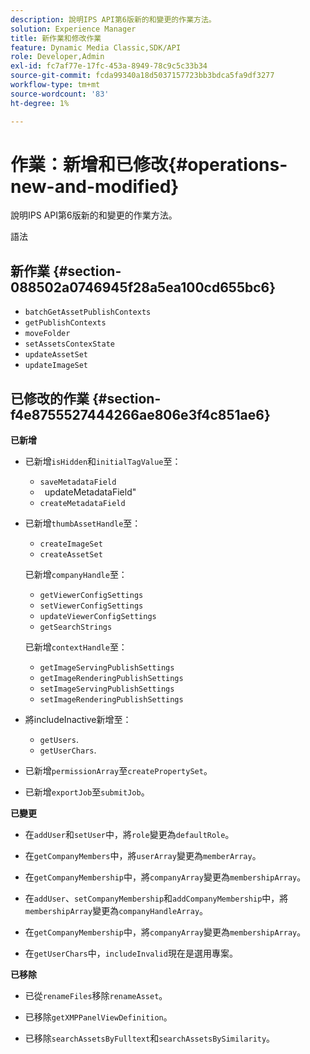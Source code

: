 ```yaml
---
description: 說明IPS API第6版新的和變更的作業方法。
solution: Experience Manager
title: 新作業和修改作業
feature: Dynamic Media Classic,SDK/API
role: Developer,Admin
exl-id: fc7af77e-17fc-453a-8949-78c9c5c33b34
source-git-commit: fcda99340a18d5037157723bb3bdca5fa9df3277
workflow-type: tm+mt
source-wordcount: '83'
ht-degree: 1%

---
```


# 作業：新增和已修改{#operations-new-and-modified}

說明IPS API第6版新的和變更的作業方法。

語法

## 新作業 {#section-088502a0746945f28a5ea100cd655bc6}

* `batchGetAssetPublishContexts`
* `getPublishContexts`
* `moveFolder`
* `setAssetsContexState`
* `updateAssetSet`
* `updateImageSet`

## 已修改的作業 {#section-f4e8755527444266ae806e3f4c851ae6}

**已新增**

* 已新增`isHidden`和`initialTagValue`至：

   * `saveMetadataField`
   * ` `updateMetadataField&quot;
   * `createMetadataField`

* 已新增`thumbAssetHandle`至：

   * `createImageSet`
   * `createAssetSet`

  已新增`companyHandle`至：

   * `getViewerConfigSettings`
   * `setViewerConfigSettings`
   * `updateViewerConfigSettings`
   * `getSearchStrings`

  已新增`contextHandle`至：

   * `getImageServingPublishSettings`
   * `getImageRenderingPublishSettings`
   * `setImageServingPublishSettings`
   * `setImageRenderingPublishSettings`

* 將includeInactive新增至：

   * `getUsers`.
   * `getUserChars`.

* 已新增`permissionArray`至`createPropertySet`。

* 已新增`exportJob`至`submitJob`。

**已變更**

* 在`addUser`和`setUser`中，將`role`變更為`defaultRole`。

* 在`getCompanyMembers`中，將`userArray`變更為`memberArray`。

* 在`getCompanyMembership`中，將`companyArray`變更為`membershipArray`。

* 在`addUser`、`setCompanyMembership`和`addCompanyMembership`中，將`membershipArray`變更為`companyHandleArray`。

* 在`getCompanyMembership`中，將`companyArray`變更為`membershipArray`。

* 在`getUserChars`中，`includeInvalid`現在是選用專案。

**已移除**

* 已從`renameFiles`移除`renameAsset`。

* 已移除`getXMPPanelViewDefinition`。
* 已移除`searchAssetsByFulltext`和`searchAssetsBySimilarity`。
